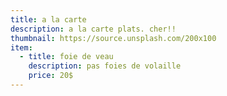 ```yaml
---
title: a la carte
description: a la carte plats. cher!!
thumbnail: https://source.unsplash.com/200x100
item:
  - title: foie de veau
    description: pas foies de volaille
    price: 20$
---
```

